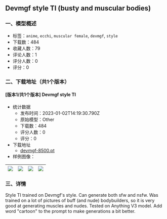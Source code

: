 ## Devmgf style TI (busty and muscular bodies)
### 一、模型概述

- 标签：`anime`, `ecchi`, `muscular female`, `devmgf`, `style`
- 下载数：484
- 收藏人数：79
- 评论人数：1
- 评分人数：0
- 评分：0

### 二、下载地址（共1个版本）

#### [版本1/共1个版本] Devmgf style TI

- 统计数据
  - 发布时间：2023-01-02T14:19:30.790Z
  - 原始模型：Other
  - 下载数：484
  - 评分人数：0
  - 评分：0
- 下载地址
  - [devmgf-8500.pt](https://civitai.com/api/download/models/4134)
- 样例图像：

| <img src="https://image.civitai.com/xG1nkqKTMzGDvpLrqFT7WA/1494e964-456c-47af-c883-c47404ba6800/width=450/26440.jpeg" /> | <img src="https://image.civitai.com/xG1nkqKTMzGDvpLrqFT7WA/f256ed3b-85f1-426c-4fe3-7ff7781ea200/width=450/26441.jpeg" /> | <img src="https://image.civitai.com/xG1nkqKTMzGDvpLrqFT7WA/1b6bd43e-e2ab-4fb7-fb48-652e01342200/width=450/26434.jpeg" /> | <img src="https://image.civitai.com/xG1nkqKTMzGDvpLrqFT7WA/3eefcb69-cc2d-4bcd-0b7a-d04a83926200/width=450/26443.jpeg" /> |
| ---- | ---- | ---- | ---- |


### 三、详情
<p>Style TI trained on Devmgf's style. Can generate both sfw and nsfw. Was trained on a lot of pictures of buff (and nude) bodybuilders, so it is very good at generating muscles and nudes. Tested on Anything V3 model. Add word "cartoon" to the prompt to make generations a bit better.</p>